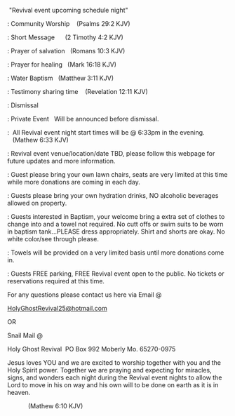  "Revival event upcoming schedule night"

: Community Worship    (Psalms 29:2 KJV)

: Short Message 
    (2 Timothy 4:2 KJV)

: Prayer of salvation 
 (Romans 10:3 KJV)

: Prayer for healing
  (Mark 16:18 KJV)

: Water Baptism
  (Matthew 3:11 KJV)

: Testimony sharing time 
  (Revelation 12:11 KJV)

: Dismissal

: Private Event
  Will be announced before dismissal.

:  All Revival event night start times will be @ 6:33pm in the evening. 
               (Mathew 6:33 KJV) 

: Revival event venue/location/date TBD, please follow this webpage for future updates and more information.

: Guest please bring your own lawn chairs, seats are very limited at this time while more donations are coming in each day. 

: Guests please bring your own hydration drinks,
NO alcoholic beverages allowed on property.

: Guests interested in Baptism, your welcome bring a extra set of clothes to change into and a towel not required. No cutt offs or swim suits to be worn in baptism tank...PLEASE dress appropriately. Shirt and shorts are okay. No white color/see through please.

: Towels will be provided on a very limited basis until more donations come in.

: Guests FREE parking, FREE Revival event open to the public. No tickets or reservations required at this time. 


For any questions please contact us here via Email @

HolyGhostRevival25@hotmail.com

OR 

Snail Mail @

Holy Ghost Revival 
PO Box 992
Moberly Mo. 65270-0975


Jesus loves YOU and we are excited to worship together with you and the Holy Spirit power. Together we are praying and expecting for miracles, signs, and wonders each night during the Revival event nights to allow the Lord to move in his on way and his own will to be done on earth as it is in heaven.

            (Mathew 6:10 KJV)